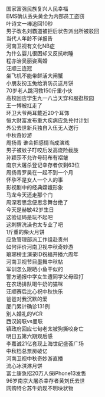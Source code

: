 国家富强民族复兴人民幸福  
EMS确认丢失黄金为内部员工盗窃  
叶诗文一棒追回10秒  
男子改名刘霸道被拒后状告派出所被驳回  
当代人年龄不详报告  
河南卫视有文化NB症  
为什么婴儿很困却又反抗哄睡  
程亦治吴丽姿离婚  
汪顺三连冠  
坐飞机不能带鲜活大闸蟹  
小朋友扮玉兔给消防员送月饼  
70岁老人跳河救150斤重小伙  
高校回应学生九一八当天穿和服逛校园  
王一博被扛走了  
环卫大爷两耳戴近20个耳饰  
恒大财富发布重大疾病应急兑付计划  
外公去世新兵独自入伍无人送行  
中秋奇妙游  
周扬青 谁会把感情当成演戏  
男子被蚊子叮咬后发高烧险截肢  
孙颖莎不允许号码布有褶皱  
南京大屠杀登记幸存者仅剩63位  
周扬青罗昊在一起不到一个月  
怀孕不是女人一个人的事  
影视剧中的经典嫦娥形象  
马龙今天还走那个门  
周深若思念便思念舞台绝了  
今天是赫敏42岁生日  
这验证码是玩不起吧  
这刺猬洗澡也太专业了吧  
1斤重的柴火月饼  
应急管理部派工作组赴贵州  
如何评价河南卫视中秋奇妙游  
琅琊榜主演录ID祝福开播六周年  
河南卫视节目墨舞中秋帖  
军训怎么跟晒小鱼干似的  
警方通报中学女生遭同学父母殴打  
在农场排队喝牛奶的猫咪  
汪顺赛后比心祝中秋快乐  
爸爸对我沉默的爱  
厦门累计确诊131例  
别人婚礼的VCR  
西汉姆联vs曼联  
镇政府回应七旬老太被狗撕咬身亡  
明日五第六期观后感  
李嘉诚21亿套现上海世纪盛荟广场  
中秋档总票房破亿  
河南卫视中秋奇妙游直播  
流心冰淇淋月饼  
富士康急招20万人保iPhone13发售  
96岁南京大屠杀幸存者黄刘氏去世  
网购特仑苏牛奶现不明块状物  
